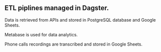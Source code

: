 ## ETL piplines managed in Dagster.

Data is retrieved from APIs and stored in PostgreSQL database and Google Sheets.

Metabase is used for data analytics.

Phone calls recordings  are transcribed and stored in Google Sheets.